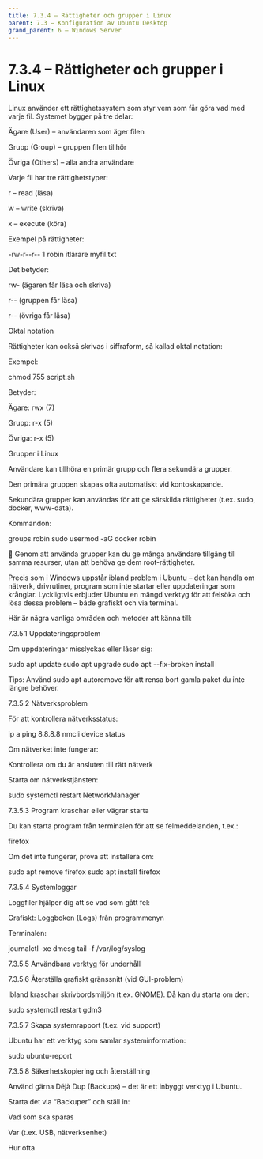 ```yaml
---
title: 7.3.4 – Rättigheter och grupper i Linux
parent: 7.3 – Konfiguration av Ubuntu Desktop
grand_parent: 6 – Windows Server
---
```

# 7.3.4 – Rättigheter och grupper i Linux

Linux använder ett rättighetssystem som styr vem som får göra vad med varje fil. Systemet bygger på tre delar:

Ägare (User) – användaren som äger filen

Grupp (Group) – gruppen filen tillhör

Övriga (Others) – alla andra användare

Varje fil har tre rättighetstyper:

r – read (läsa)

w – write (skriva)

x – execute (köra)

Exempel på rättigheter:

-rw-r--r--  1 robin itlärare myfil.txt

Det betyder:

rw- (ägaren får läsa och skriva)

r-- (gruppen får läsa)

r-- (övriga får läsa)

Oktal notation

Rättigheter kan också skrivas i siffraform, så kallad oktal notation:

Exempel:

chmod 755 script.sh

Betyder:

Ägare: rwx (7)

Grupp: r-x (5)

Övriga: r-x (5)

Grupper i Linux

Användare kan tillhöra en primär grupp och flera sekundära grupper.

Den primära gruppen skapas ofta automatiskt vid kontoskapande.

Sekundära grupper kan användas för att ge särskilda rättigheter (t.ex. sudo, docker, www-data).

Kommandon:

groups robin
sudo usermod -aG docker robin

🧠 Genom att använda grupper kan du ge många användare tillgång till samma resurser, utan att behöva ge dem root-rättigheter.

Precis som i Windows uppstår ibland problem i Ubuntu – det kan handla om nätverk, drivrutiner, program som inte startar eller uppdateringar som krånglar. Lyckligtvis erbjuder Ubuntu en mängd verktyg för att felsöka och lösa dessa problem – både grafiskt och via terminal.

Här är några vanliga områden och metoder att känna till:

7.3.5.1 Uppdateringsproblem

Om uppdateringar misslyckas eller låser sig:

sudo apt update
sudo apt upgrade
sudo apt --fix-broken install

Tips: Använd sudo apt autoremove för att rensa bort gamla paket du inte längre behöver.

7.3.5.2  Nätverksproblem

För att kontrollera nätverksstatus:

ip a
ping 8.8.8.8
nmcli device status

Om nätverket inte fungerar:

Kontrollera om du är ansluten till rätt nätverk

Starta om nätverkstjänsten:

sudo systemctl restart NetworkManager

7.3.5.3 Program kraschar eller vägrar starta

Du kan starta program från terminalen för att se felmeddelanden, t.ex.:

firefox

Om det inte fungerar, prova att installera om:

sudo apt remove firefox
sudo apt install firefox

7.3.5.4 Systemloggar

Loggfiler hjälper dig att se vad som gått fel:

Grafiskt: Loggboken (Logs) från programmenyn

Terminalen:

journalctl -xe
dmesg
tail -f /var/log/syslog

7.3.5.5 Användbara verktyg för underhåll

7.3.5.6 Återställa grafiskt gränssnitt (vid GUI-problem)

Ibland kraschar skrivbordsmiljön (t.ex. GNOME). Då kan du starta om den:

sudo systemctl restart gdm3

7.3.5.7 Skapa systemrapport (t.ex. vid support)

Ubuntu har ett verktyg som samlar systeminformation:

sudo ubuntu-report

7.3.5.8 Säkerhetskopiering och återställning

Använd gärna Déjà Dup (Backups) – det är ett inbyggt verktyg i Ubuntu.

Starta det via “Backuper” och ställ in:

Vad som ska sparas

Var (t.ex. USB, nätverksenhet)

Hur ofta

